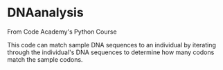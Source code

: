# DNAanalysis
From Code Academy's Python Course

This code can match sample DNA sequences to an individual by iterating through the individual's DNA sequences to determine how many codons match the sample codons. 
